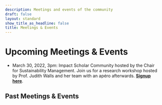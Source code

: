 ```yaml
---
description: Meetings and events of the community
draft: false
layout: standard
show_title_as_headline: false
title: Meetings & Events
---
```


# Upcoming Meetings & Events

- March 30, 2022, 3pm: Impact Scholar Community hosted by the Chair for Sustainability Management. Join us for a research workshop hosted by Prof. Judith Walls and her team with an apéro afterwards. **[Signup here](https://airtable.com/shrBjmKWhARXCrEhZ)**.

## Past Meetings & Events

